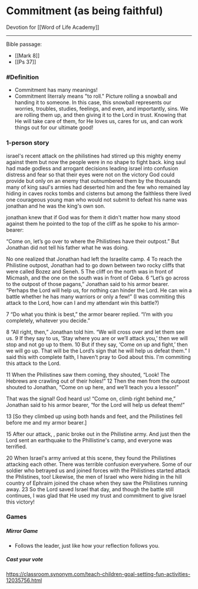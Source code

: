 # Commitment (as being faithful)
Devotion for [[Word of Life Academy]]

---
Bible passage:
- [[Mark 8]]
- [[Ps 37]]

### #Definition
- Commitment has many meanings!
- Commitment literraly means "to roll." Picture rolling a snowball and handing it to someone. In this case, this snowball represents our worries, troubles, studies, feelings, and even, and importantly, sins. We are rolling them up, and then giving it to the Lord in trust. Knowing that He will take care of them, for He loves us, cares for us, and can work things out for our ultimate good!

### 1-person story
israel's recent attack on the philistines had stirred up this mighty enemy against them but now the people were in no shape to fight back. king saul had made godless and arrogant decisions leading israel into confusion distress and fear so that their eyes were not on
the victory God could provide but only on an enemy that outnumbered them by the thousands many of king saul's armies had deserted him and the few who remained lay hiding in caves rocks tombs and cisterns but among the faithless there lived one courageous young man who would not submit to defeat his name was jonathan and he was the king's own son.

jonathan knew that if God was for them it didn't matter how many stood against them he pointed to the top of the cliff as he spoke to his armor-bearer:

“Come on, let’s go over to where the Philistines have their outpost.” But Jonathan did not tell his father what he was doing.

No one realized that Jonathan had left the Israelite camp. 4 To reach the Philistine outpost, Jonathan had to go down between two rocky cliffs that were called Bozez and Seneh. 5 The cliff on the north was in front of Micmash, and the one on the south was in front of Geba. 6 “Let’s go across to the outpost of those pagans,” Jonathan said to his armor bearer. “Perhaps the Lord will help us, for nothing can hinder the Lord. He can win a battle whether he has many warriors or only a few!” (I was commiting this attack to the Lord, how can I and my attendant win this battle?)

7 “Do what you think is best,” the armor bearer replied. “I’m with you completely, whatever you decide.”

8 “All right, then,” Jonathan told him. “We will cross over and let them see us. 9 If they say to us, ‘Stay where you are or we’ll attack you,’ then we will stop and not go up to them. 10 But if they say, ‘Come on up and fight,’ then we will go up. That will be the Lord’s sign that he will help us defeat them.” I said this with complete faith, I haven't pray to God about this. I'm commiting this attack to the Lord.

11 When the Philistines saw them coming, they shouted, “Look! The Hebrews are crawling out of their holes!” 12 Then the men from the outpost shouted to Jonathan, “Come on up here, and we’ll teach you a lesson!”

That was the signal! God heard us! “Come on, climb right behind me,” Jonathan said to his armor bearer, “for the Lord will help us defeat them!”

13 [So they climbed up using both hands and feet, and the Philistines fell before me and my armor bearer.]

15 After our attack, , panic broke out in the Philistine army. And just then the Lord sent an earthquake to the Phillistine's camp, and everyone was terrified.

20 When Israel's army arrived at this scene, they found the Philistines attacking each other. There was terrible confusion everywhere. Some of our soldier who betrayed us and joined forces with the Philistines started attack the Phlistines, too! Likewise, the men of Israel who were hiding in the hill country of Ephraim joined the chase when they saw the Philistines running away. 23 So the Lord saved Israel that day, and though the battle still continues, I was glad that He used my trust and commitment to give Israel this victory! 

### Games
##### Mirror Game
- Follows the leader, just like how your reflection follows you.
##### Cast your vote
https://classroom.synonym.com/teach-children-goal-setting-fun-activities-12035756.html

